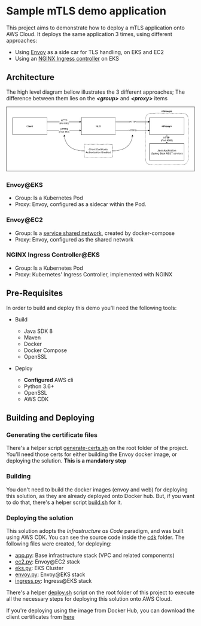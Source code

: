 # Sample mTLS demo application

This project aims to demonstrate how to deploy a mTLS application onto AWS Cloud. It deploys the same application 3 times, using different approaches:

- Using [Envoy](https://www.envoyproxy.io) as a side car for TLS handling, on EKS and EC2
- Using an [NGINX Ingress controller](https://github.com/kubernetes/ingress-nginx) on EKS

## Architecture

The high level diagram bellow illustrates the 3 different approaches; The difference between them lies on the ***&lt;group&gt;***  and ***&lt;proxy&gt;*** items

![Application Architecture](static/architecture.png)

### Envoy@EKS
- Group: Is a Kubernetes Pod
- Proxy: Envoy, configured as a sidecar within the Pod. 

### Envoy@EC2
- Group: Is a [service shared network](https://docs.docker.com/compose/compose-file/#network_mode), created by docker-compose
- Proxy: Envoy, configured as the shared network 

### NGINX Ingress Controller@EKS
- Group: Is a Kubernetes Pod
- Proxy: Kubernetes' Ingress Controller, implemented with NGINX

## Pre-Requisites
In order to build and deploy this demo you'll need the following tools:

- Build
	- Java SDK 8
	- Maven
	- Docker
	- Docker Compose
	- OpenSSL  

- Deploy
	- **Configured** AWS cli
	- Python 3.6+
	- OpenSSL
	- AWS CDK

## Building and Deploying

### Generating the certificate files

There's a helper script [generate-certs.sh](generate-certs.sh) on the root folder of the project. You'll need those certs for either building the Envoy docker image, or deploying the solution. **This is a mandatory step**
&nbsp;  


### Building
You don't need to build the docker images (envoy and web) for deploying this solution, as they are already deployed onto Docker hub. But, if you want to do that, there's a helper script [build.sh](build.sh) for it. 


### Deploying the solution

This solution adopts the *Infrastructure as Code* paradigm, and was built using AWS CDK. You can see the source code inside the [cdk](cdk) folder. The following files were created, for deploying:

- [app.py](cdk/app.py): Base infrastructure stack (VPC and related components)
- [ec2.py](cdk/ec2.py): Envoy@EC2 stack
- [eks.py](cdk/eks.py): EKS Cluster
- [envoy.py](cdk/envoy.py): Envoy@EKS stack
- [ingress.py](cdk/ingres.py): Ingress@EKS stack

There's a helper [deploy.sh](deploy.sh) script on the root folder of this project to execute all the necessary steps for deploying this solution onto AWS Cloud. 

If you're deploying using the image from Docker Hub, you can download the client certificates from [here](static/client-certificates.zip)